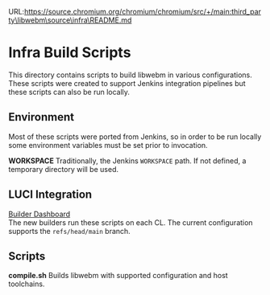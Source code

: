 URL:https://source.chromium.org/chromium/chromium/src/+/main:third_party\libwebm\source\infra\README.md
# Infra Build Scripts

This directory contains scripts to build libwebm in various configurations.
These scripts were created to support Jenkins integration pipelines but these
scripts can also be run locally.

## Environment

Most of these scripts were ported from Jenkins, so in order to be run locally
some environment variables must be set prior to invocation.

**WORKSPACE** Traditionally, the Jenkins `WORKSPACE` path. If not defined, a
temporary directory will be used.

## LUCI Integration

[Builder Dashboard](https://ci.chromium/p/open-codecs) \
The new builders run these scripts on each CL. The current configuration
supports the `refs/head/main` branch.

## Scripts

**compile.sh** Builds libwebm with supported configuration and host toolchains.
